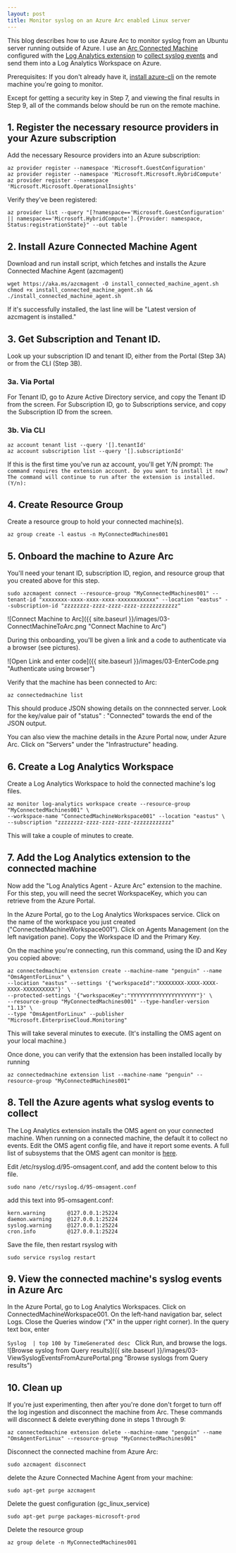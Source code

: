 ```yaml
---
layout: post
title: Monitor syslog on an Azure Arc enabled Linux server
---
```


This blog describes how to use Azure Arc to monitor syslog from an Ubuntu server running outside of Azure. I use an [Arc Connected Machine](https://docs.microsoft.com/en-us/azure/azure-arc/servers/overview) configured with the [Log Analytics extension](https://docs.microsoft.com/en-us/azure/virtual-machines/extensions/oms-linux) to [collect syslog events](https://docs.microsoft.com/en-us/azure/azure-monitor/agents/data-sources-syslog) and send them into a Log Analytics Workspace on Azure.

Prerequisites: If you don't already have it, [install azure-cli](https://docs.microsoft.com/en-us/cli/azure/install-azure-cli-linux?pivots=apt) on the remote machine you're going to monitor.

Except for getting a security key in Step 7, and viewing the final results in Step 9, all of the commands below should be run on the remote machine.


## 1. Register the necessary resource providers in your Azure subscription
Add the necessary Resource providers into an Azure subscription:

```
az provider register --namespace 'Microsoft.GuestConfiguration'
az provider register --namespace 'Microsoft.Microsoft.HybridCompute'
az provider register --namespace 'Microsoft.Microsoft.OperationalInsights'
```

Verify they've been registered:

```
az provider list --query "[?namespace=='Microsoft.GuestConfiguration' || namespace=='Microsoft.HybridCompute'].{Provider: namespace, Status:registrationState}" --out table
```


## 2. Install Azure Connected Machine Agent
Download and run install script, which fetches and installs the Azure Connected Machine Agent (azcmagent)

```
wget https://aka.ms/azcmagent -O install_connected_machine_agent.sh
chmod +x install_connected_machine_agent.sh && ./install_connected_machine_agent.sh
```

If it's successfully installed, the last line will be "Latest version of azcmagent is installed."


## 3. Get Subscription and Tenant ID.

Look up your subscription ID and tenant ID, either from the Portal (Step 3A) or from the CLI (Step 3B).
### 3a. Via Portal
For Tenant ID, go to Azure Active Directory service, and copy the Tenant ID from the screen.
For Subscription ID, go to Subscriptions service, and copy the Subscription ID from the screen.

### 3b. Via CLI
```
az account tenant list --query '[].tenantId'
az account subscription list --query '[].subscriptionId'
```

If this is the first time you've run az account, you'll get Y/N prompt:
`The command requires the extension account. Do you want to install it now? The command will continue to run after the extension is installed. (Y/n):`

## 4. Create Resource Group
Create a resource group to hold your connected machine(s).
```
az group create -l eastus -n MyConnectedMachines001
```

## 5. Onboard the machine to Azure Arc
You'll need your tenant ID, subscription ID, region, and resource group that you created above for this step.

```
sudo azcmagent connect --resource-group "MyConnectedMachines001" --tenant-id "xxxxxxxx-xxxx-xxxx-xxxx-xxxxxxxxxxxx" --location "eastus" --subscription-id "zzzzzzzz-zzzz-zzzz-zzzz-zzzzzzzzzzzz"
```

![Connect Machine to Arc]({{ site.baseurl }}/images/03-ConnectMachineToArc.png "Connect Machine to Arc")

During this onboarding, you'll be given a link and a code to authenticate via a browser (see pictures).

![Open Link and enter code]({{ site.baseurl }}/images/03-EnterCode.png "Authenticate using browser")

Verify that the machine has been connected to Arc:
```
az connectedmachine list
```

This should produce JSON showing details on the connnected server.  Look for the key/value pair of "status" : "Connected" towards the end of the JSON output.

You can also view the machine details in the Azure Portal now, under Azure Arc. Click on "Servers" under the "Infrastructure" heading.


## 6. Create a Log Analytics Workspace

Create a Log Analytics Workspace to hold the connected machine's log files.
```
az monitor log-analytics workspace create --resource-group "MyConnectedMachines001" \
--workspace-name "ConnectedMachineWorkspace001" --location "eastus" \
--subscription "zzzzzzzz-zzzz-zzzz-zzzz-zzzzzzzzzzzz"
```

This will take a couple of minutes to create.

## 7. Add the Log Analytics extension to the connected machine

Now add the "Log Analytics Agent - Azure Arc" extension to the machine. For this step, you will need the secret WorkspaceKey, which you can retrieve from the Azure Portal.

In the Azure Portal, go to the Log Analytics Workspaces service.  Click on the name of the workspace you just created ("ConnectedMachineWorkspace001").  Click on Agents Management (on the left navigation pane).
Copy the Workspace ID and the Primary Key.

On the machine you're connecting, run this command, using the ID and Key you copied above:

```
az connectedmachine extension create --machine-name "penguin" --name "OmsAgentForLinux" \
--location "eastus" --settings '{"workspaceId":"XXXXXXXX-XXXX-XXXX-XXXX-XXXXXXXXXX"}' \
--protected-settings '{"workspaceKey":"YYYYYYYYYYYYYYYYYYYYY"}' \
--resource-group "MyConnectedMachines001" --type-handler-version "1.13" \
--type "OmsAgentForLinux" --publisher "Microsoft.EnterpriseCloud.Monitoring" 
```

This will take several minutes to execute.  (It's installing the OMS agent on your local machine.)

Once done, you can verify that the extension has been installed locally by running
```
az connectedmachine extension list --machine-name "penguin" --resource-group "MyConnectedMachines001"
```


## 8. Tell the Azure agents what syslog events to collect
The Log Analytics extension installs the OMS agent on your connected machine. When running on a connected machine, the default it to collect no events.  Edit the OMS agent config file, and have it report some events.  A full list of subsystems that the OMS agent can monitor is [here](https://docs.microsoft.com/en-us/azure/azure-monitor/agents/data-sources-syslog).

Edit /etc/rsyslog.d/95-omsagent.conf, and add the content below to this file.
```
sudo nano /etc/rsyslog.d/95-omsagent.conf
```

add this text into 95-omsagent.conf:
```
kern.warning       @127.0.0.1:25224
daemon.warning     @127.0.0.1:25224
syslog.warning     @127.0.0.1:25224
cron.info          @127.0.0.1:25224
```

Save the file, then restart rsyslog with
```
sudo service rsyslog restart
```


## 9. View the connected machine's syslog events in Azure Arc

In the Azure Portal, go to Log Analytics Workspaces.  Click on ConnectedMachineWorkspace001.
On the left-hand navigation bar, select Logs.
Close the Queries window ("X" in the upper right corner). 
In the query text box, enter

`Syslog 
| top 100 by TimeGenerated desc
`
Click Run, and browse the logs.
![Browse syslog from Query results]({{ site.baseurl }}/images/03-ViewSyslogEventsFromAzurePortal.png "Browse syslogs from Query results")



## 10. Clean up

If you're just experimenting, then after you're done don't forget to turn off the log ingestion and disconnect the machine from Arc.  These commands will disconnect & delete everything done in steps 1 through 9:
```
az connectedmachine extension delete --machine-name "penguin" --name "OmsAgentForLinux" --resource-group "MyConnectedMachines001"
```

Disconnect the connected machine from Azure Arc:
```
sudo azcmagent disconnect
```

delete the Azure Connected Machine Agent from your machine:
```
sudo apt-get purge azcmagent
```

Delete the guest configuration (gc_linux_service)
```
sudo apt-get purge packages-microsoft-prod
```

Delete the resource group
```
az group delete -n MyConnectedMachines001
```
